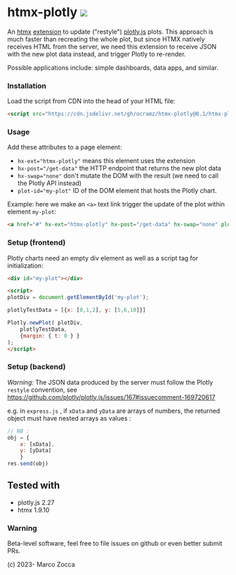 # htmx-plotly [![](https://data.jsdelivr.com/v1/package/gh/ocramz/htmx-plotly/badge)](https://www.jsdelivr.com/package/gh/ocramz/htmx-plotly)


An [htmx](https://htmx.org) [extension](https://htmx.org/extensions/) to update ("restyle") [plotly.js](https://plotly.com/javascript/) plots.
This approach is much faster than recreating the whole plot, but since HTMX natively receives HTML from the server, we need this extension to receive JSON with the new plot data instead, and trigger Plotly to re-render.

Possible applications include: simple dashboards, data apps, and similar.

### Installation

Load the script from CDN into the head of your HTML file:

```html
<script src="https://cdn.jsdelivr.net/gh/ocramz/htmx-plotly@0.1/htmx-plotly.js" integrity="sha256-jPyGR/Ll6Vkxkef+ATkyCoqduaTA6e3r57lvOxlZmxU=" crossorigin="anonymous"></script>
```

### Usage

Add these attributes to a page element: 
* `hx-ext="htmx-plotly"` means this element uses the extension
* `hx-post="/get-data"` the HTTP endpoint that returns the new plot data
* `hx-swap="none"` don't mutate the DOM with the result (we need to call the Plotly API instead)
* `plot-id="my-plot"` ID of the DOM element that hosts the Plotly chart.

Example: here we make an `<a>` text link trigger the update of the plot within element `my-plot`:

```html
<a href="#" hx-ext="htmx-plotly" hx-post="/get-data" hx-swap="none" plot-id="my-plot"><h1>UPDATE</h1></a>
```

### Setup (frontend)

Plotly charts need an empty div element as well as a script tag for initialization:

```html
<div id="my-plot"></div>
```

```html
<script>
plotDiv = document.getElementById('my-plot');

plotlyTestData = [{x: [0,1,2], y: [5,6,10]}]

Plotly.newPlot( plotDiv, 
    plotlyTestData, 
    {margin: { t: 0 } } 
);
</script>
```

### Setup (backend)

*Warning:* The JSON data produced by the server must follow the Plotly `restyle` convention,
see https://github.com/plotly/plotly.js/issues/167#issuecomment-169720617  

e.g. in `express.js` , if `xData` and `yData` are arrays of numbers, the returned object must have
nested arrays as values :
```javascript
// NB : 
obj = {
    x: [xData],
    y: [yData]
    }
res.send(obj)
```

## Tested with

* plotly.js 2.27
* htmx 1.9.10


### Warning

Beta-level software, feel free to file issues on github or even better submit PRs.


(c) 2023- Marco Zocca 